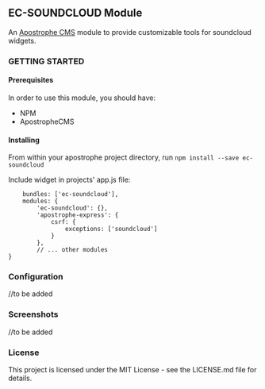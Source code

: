 ## EC-SOUNDCLOUD Module
An [Apostrophe CMS](http://apostrophecms.org/) module to provide customizable tools for soundcloud widgets.


### GETTING STARTED

#### Prerequisites
In order to use this module, you should have:
- NPM
- ApostropheCMS

#### Installing
From within your apostrophe project directory, run
 `npm install --save ec-soundcloud`

Include widget in projects' app.js file:

```
    bundles: ['ec-soundcloud'],
    modules: {
        'ec-soundcloud': {},
        'apostrophe-express': {
            csrf: {
                exceptions: ['soundcloud']
            }
        },
        // ... other modules
}
```

### Configuration
//to be added

### Screenshots
//to be added

### License
This project is licensed under the MIT License - see the LICENSE.md file for details.
